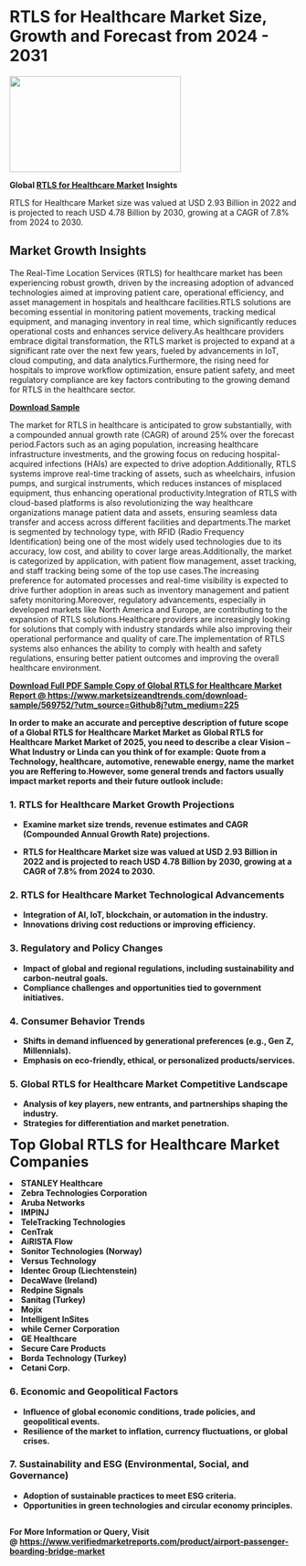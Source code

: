 <H1>RTLS for Healthcare Market Size, Growth and Forecast from 2024 - 2031</H1><img class="aligncenter size-medium wp-image-584254" src="https://thirdeyenews.in/wp-content/uploads/2024/09/Global-Market-Research-300x168.jpeg" alt="" width="300" height="168" /><p><strong>Global&nbsp;<a href="https://www.marketsizeandtrends.com/download-sample/569752/?utm_source=Github8j?utm_medium=225">RTLS for Healthcare Market</a> Insights</strong></p><p>RTLS for Healthcare Market size was valued at USD 2.93 Billion in 2022 and is projected to reach USD 4.78 Billion by 2030, growing at a CAGR of 7.8% from 2024 to 2030.</p><p><h2>Market Growth Insights</h2> <p>The Real-Time Location Services (RTLS) for healthcare market has been experiencing robust growth, driven by the increasing adoption of advanced technologies aimed at improving patient care, operational efficiency, and asset management in hospitals and healthcare facilities.RTLS solutions are becoming essential in monitoring patient movements, tracking medical equipment, and managing inventory in real time, which significantly reduces operational costs and enhances service delivery.As healthcare providers embrace digital transformation, the RTLS market is projected to expand at a significant rate over the next few years, fueled by advancements in IoT, cloud computing, and data analytics.Furthermore, the rising need for hospitals to improve workflow optimization, ensure patient safety, and meet regulatory compliance are key factors contributing to the growing demand for RTLS in the healthcare sector.</p> <p><strong><a href="#">Download Sample</a></strong></p> <p>The market for RTLS in healthcare is anticipated to grow substantially, with a compounded annual growth rate (CAGR) of around 25% over the forecast period.Factors such as an aging population, increasing healthcare infrastructure investments, and the growing focus on reducing hospital-acquired infections (HAIs) are expected to drive adoption.Additionally, RTLS systems improve real-time tracking of assets, such as wheelchairs, infusion pumps, and surgical instruments, which reduces instances of misplaced equipment, thus enhancing operational productivity.Integration of RTLS with cloud-based platforms is also revolutionizing the way healthcare organizations manage patient data and assets, ensuring seamless data transfer and access across different facilities and departments.The market is segmented by technology type, with RFID (Radio Frequency Identification) being one of the most widely used technologies due to its accuracy, low cost, and ability to cover large areas.Additionally, the market is categorized by application, with patient flow management, asset tracking, and staff tracking being some of the top use cases.The increasing preference for automated processes and real-time visibility is expected to drive further adoption in areas such as inventory management and patient safety monitoring.Moreover, regulatory advancements, especially in developed markets like North America and Europe, are contributing to the expansion of RTLS solutions.Healthcare providers are increasingly looking for solutions that comply with industry standards while also improving their operational performance and quality of care.The implementation of RTLS systems also enhances the ability to comply with health and safety regulations, ensuring better patient outcomes and improving the overall healthcare environment.<p><strong><a href="#"></p><p><span class=""><strong>Download Full PDF Sample Copy of Global RTLS for Healthcare Market Report</strong> @ <a href="https://www.marketsizeandtrends.com/download-sample/569752/?utm_source=Github8j?utm_medium=225" target="_blank">https://www.marketsizeandtrends.com/download-sample/569752/?utm_source=Github8j?utm_medium=225</a></span></p><p>In order to make an accurate and perceptive description of future scope of a Global&nbsp;RTLS for Healthcare Market Market as Global&nbsp;RTLS for Healthcare Market Market of 2025, you need to describe a clear Vision &ndash; What Industry or Linda can you think of for example: Quote from a Technology, healthcare, automotive, renewable energy, name the market you are Reffering to.However, some general trends and factors usually impact market reports and their future outlook include:</p><h3>1.&nbsp;<strong>RTLS for Healthcare Market Growth Projections</strong></h3><ul><li>Examine market size trends, revenue estimates and CAGR (Compounded Annual Growth Rate) projections.</li><li><p>RTLS for Healthcare Market size was valued at USD 2.93 Billion in 2022 and is projected to reach USD 4.78 Billion by 2030, growing at a CAGR of 7.8% from 2024 to 2030.</p></li></ul><h3>2.&nbsp;<strong>RTLS for Healthcare Market Technological Advancements</strong></h3><ul><li>Integration of AI, IoT, blockchain, or automation in the industry.</li><li>Innovations driving cost reductions or improving efficiency.</li></ul><h3>3.&nbsp;<strong>Regulatory and Policy Changes</strong></h3><ul><li>Impact of global and regional regulations, including sustainability and carbon-neutral goals.</li><li>Compliance challenges and opportunities tied to government initiatives.</li></ul><h3>4.&nbsp;<strong>Consumer Behavior Trends</strong></h3><ul><li>Shifts in demand influenced by generational preferences (e.g., Gen Z, Millennials).</li><li>Emphasis on eco-friendly, ethical, or personalized products/services.</li></ul><h3>5.&nbsp;<strong>Global RTLS for Healthcare Market Competitive Landscape</strong></h3><ul><li>Analysis of key players, new entrants, and partnerships shaping the industry.</li><li>Strategies for differentiation and market penetration.</li></ul><p data-pm-slice="1 1 []"><span style="color: inherit; font-family: inherit; font-size: 25px;">Top Global RTLS for Healthcare Market Companies</span></p><div class="" data-test-id=""><p><li>STANLEY Healthcare</li><li> Zebra Technologies Corporation</li><li> Aruba Networks</li><li> IMPINJ</li><li> TeleTracking Technologies</li><li> CenTrak</li><li> AiRISTA Flow</li><li> Sonitor Technologies (Norway)</li><li> Versus Technology</li><li> Identec Group (Liechtenstein)</li><li> DecaWave (Ireland)</li><li> Redpine Signals</li><li> Sanitag (Turkey)</li><li> Mojix</li><li> Intelligent InSites</li><li> while Cerner Corporation</li><li> GE Healthcare</li><li> Secure Care Products</li><li> Borda Technology (Turkey)</li><li> Cetani Corp.</li></p></div><h3>6.&nbsp;<strong>Economic and Geopolitical Factors</strong></h3><ul><li>Influence of global economic conditions, trade policies, and geopolitical events.</li><li>Resilience of the market to inflation, currency fluctuations, or global crises.</li></ul><h3>7.&nbsp;<strong>Sustainability and ESG (Environmental, Social, and Governance)</strong></h3><ul><li>Adoption of sustainable practices to meet ESG criteria.</li><li>Opportunities in green technologies and circular economy principles.</li></ul><h2><strong style="font-size: 14px;">For More Information or Query, Visit @&nbsp;</strong><a style="background-color: #ffffff; font-size: 14px;" href="https://www.marketsizeandtrends.com/report/rtls-for-healthcare-market/" target="_blank">https://www.verifiedmarketreports.com/product/airport-passenger-boarding-bridge-market</a></h2>